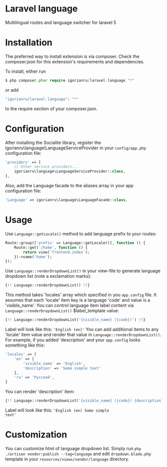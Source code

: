 # Laravel language
Multilingual routes and language switcher for laravel 5

# Installation
The preferred way to install extension is via composer. Check the composer.json for this extension's requirements and dependencies.

To install, either run
```php
$ php composer.phar require igorianru/laravel-language "*"
```
or add
```php
"igorianru/laravel-language": "*"
```
to the require section of your composer.json.

# Configuration
After installing the Socialite library, register the igorianru\language\LanguageServiceProvider in your <code>config/app.php</code> configuration file:
```php
'providers' => [
    // Other service providers...
    igorianru\language\LanguageServiceProvider::class,
],
```
Also, add the Language facade to the aliases array in your app configuration file:
```php
'Language' => igorianru\language\LanguageFacade::class,
```

# Usage
Use <code>Language::getLocale()</code> method to add language prefix to your routes:
```php
Route::group(['prefix' => Language::getLocale()], function () { 
    Route::get('/home', function () {
        return view('frontend.index');
    })->name('home');
});
```
Use <code>Language::renderDropdownList()</code> in your view-file to generate language dropdown list (note a exclamation marks):
```php
{!! Language::renderDropdownList() !!}
```
This method takes 'locales' array which specified in you <code>app.config</code> file. It assumes that each 'locale' item key is a language 'code' and value is a 'visible_name'. 
You can control language item label content via <code>Language::renderDropdownList()</code> $label_template value:
```php
{!! Language::renderDropdownList('{visible_name} ({code})') !!}
```
Label will look like this: <code>'English (en)'</code>
You can add additional items to any 'locale' item value and render that value in <code>Language::renderDropdownList()</code>.
For example, if you added 'description' and your <code>app.config</code> looks something like this:
```php
'locales' => [
    'en' => [
        'visible_name' => 'English',
        'description' => 'Some simple text'
    ], 
    'ru' => 'Русский',
]
```
You can render 'description' item:
```php
{!! Language::renderDropdownList('{visible_name} ({code}) {description}') !!}
```
Label will look like this: <code>'English (en) Some simple text'</code>

# Customization
You can customize html of language dropdown list.
Simply run <code>php ./artisan vendor:publish --tag=language</code> and edit <code>dropdown.blade.php</code> template in your <code>resources/views/vendor/language</code> directory.